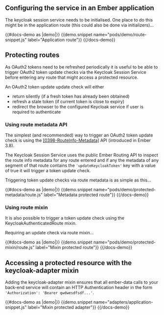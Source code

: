 ## Configuring the service in an Ember application

The keycloak session service needs to be initialised. One place to do this might be in the application route (this could also be done via initializers)...

{{#docs-demo as |demo|}}
  {{demo.snippet name="pods/demo/route-snippet.js" label="Application route"}}
{{/docs-demo}}

## Protecting routes

As OAuth2 tokens need to be refreshed periodically it is useful to be able to trigger OAuth2 token 
update checks via the Keycloak Session Service before entering any route that might access a 
protected resource. 

An OAuth2 token update update check will either
 - return silently (if a fresh token has already been obtained)
 - refresh a stale token (if current token is close to expiry)
 - redirect the browser to the configured Keycloak service if user is required to authenticate

### Using route metadata API

The simplest (and recommended) way to trigger an OAuth2 token update check is using the 
<a href="https://github.com/emberjs/rfcs/blob/master/text/0398-RouteInfo-Metadata.md">[0398-RouteInfo-Metadata]</a>
API (introduced in Ember 3.8). 

The Keycloak Session Service uses the public Ember Routing API to inspect the route info metadata for any route entered
and if any the metadata of any segment of that route contains the `'updateKeycloakToken'` key with a value of true it will 
trigger a token update check.

Triggering token update checks via route metadata is as simple as this...

{{#docs-demo as |demo|}}
  {{demo.snippet name="pods/demo/protected-metadata/route.js" label="Metadata protected route"}}
{{/docs-demo}}

### Using route mixin

It is also possible to trigger a token update check using the KeycloakAuthenticatedRoute mixin.
  
Requiring an update check via route mixin...

{{#docs-demo as |demo|}}
  {{demo.snippet name="pods/demo/protected-mixin/route.js" label="Mixin protected route"}}
{{/docs-demo}}


## Accessing a protected resource with the keycloak-adapter mixin
 
Adding the keycloak-adapter mixin ensures that all ember-data calls to your back-end service will contain an HTTP 
Authentication header in the form `'Authorization': 'Bearer qwdwesdfsdf...'`.

{{#docs-demo as |demo|}}
  {{demo.snippet name="adapters/application-snippet.js" label="Mixin protected adapter"}}
{{/docs-demo}}
